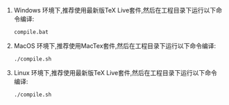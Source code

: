1. Windows 环境下,推荐使用最新版TeX Live套件,然后在工程目录下运行以下命令编译:

    ``` shell
    compile.bat 
    ```

2. MacOS 环境下,推荐使用MacTex套件,然后在工程目录下运行以下命令编译:

    ``` shell
    ./compile.sh 
    ```

3. Linux 环境下,推荐使用最新版TeX Live套件,然后在工程目录下运行以下命令编译:

    ``` shell
    ./compile.sh 
    ```